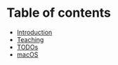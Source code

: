 # Table of contents

* [Introduction](README.md)
* [Teaching](teaching.md)
* [TODOs](todos.md)
* [macOS](macos.md)

